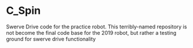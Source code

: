 # C_Spin
Swerve Drive code for the practice robot. This terribly-named repository is not become the final code base for the 2019 robot, but rather a testing ground for swerve drive functionality

